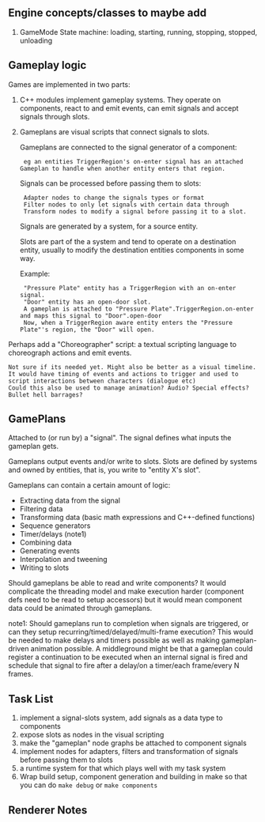 
## Engine concepts/classes to maybe add

1. GameMode
    State machine:  loading, starting, running, stopping, stopped, unloading

## Gameplay logic

Games are implemented in two parts:

1. C++ modules implement gameplay systems.
    They operate on components, react to and emit events, can emit signals and accept signals through slots.
2. Gameplans are visual scripts that connect signals to slots.

    Gameplans are connected to the signal generator of a component:

        eg an entities TriggerRegion's on-enter signal has an attached Gameplan to handle when another entity enters that region.
    
    Signals can be processed before passing them to slots:

        Adapter nodes to change the signals types or format
        Filter nodes to only let signals with certain data through
        Transform nodes to modify a signal before passing it to a slot.

    Signals are generated by a system, for a source entity.

    Slots are part of the a system and tend to operate on a destination entity, usually to modify the 
    destination entities components in some way.

    Example:

        "Pressure Plate" entity has a TriggerRegion with an on-enter signal.
        "Door" entity has an open-door slot.
        A gameplan is attached to "Pressure Plate".TriggerRegion.on-enter and maps this signal to "Door".open-door
        Now, when a TriggerRegion aware entity enters the "Pressure Plate"'s region, the "Door" will open.

Perhaps add a "Choreographer" script: a textual scripting language to choreograph actions and emit events.

    Not sure if its needed yet. Might also be better as a visual timeline.
    It would have timing of events and actions to trigger and used to script interactions between characters (dialogue etc)
    Could this also be used to manage animation? Audio? Special effects? Bullet hell barrages?

## GamePlans

Attached to (or run by) a "signal". The signal defines what inputs the gameplan gets.

Gameplans output events and/or write to slots. Slots are defined by systems and owned by entities, that is, you write to "entity X's slot".

Gameplans can contain a certain amount of logic:

* Extracting data from the signal
* Filtering data
* Transforming data (basic math expressions and C++-defined functions)
* Sequence generators
* Timer/delays (note1)
* Combining data
* Generating events
* Interpolation and tweening
* Writing to slots

Should gameplans be able to read and write components? It would complicate the threading model and make execution harder (component defs need to be read to setup accessors) but it would mean component data could be animated through gameplans.

note1: Should gameplans run to completion when signals are triggered, or can they setup recurring/timed/delayed/multi-frame execution? This would be needed to make delays and timers possible as well as making gameplan-driven animation possible. A middleground might be that a gameplan could register a continuation to be executed when an internal signal is fired and schedule that signal to fire after a delay/on a timer/each frame/every N frames.


## Task List

1. implement a signal-slots system, add signals as a data type to components
1. expose slots as nodes in the visual scripting
1. make the "gameplan" node graphs be attached to component signals
1. implement nodes for adapters, filters and transformation of signals before passing them to slots
1. a runtime system for that which plays well with my task system
1. Wrap build setup, component generation and building in make so that you can do `make debug` or `make components`

## Renderer Notes


